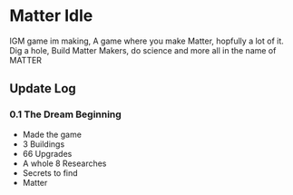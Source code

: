 # Matter Idle
IGM game im making, A game where you make Matter, hopfully a lot of it. Dig a hole, Build Matter Makers, do science and more all in the name of MATTER

## Update Log
### 0.1 The Dream Beginning
* Made the game
* 3 Buildings
* 66 Upgrades
* A whole 8 Researches 
* Secrets to find
* Matter
